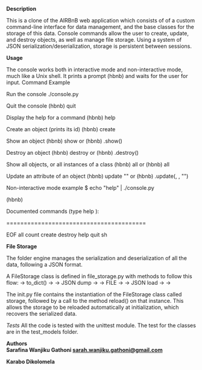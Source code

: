 **Description**  

This is a clone of the AIRBnB web application which consists of of a custom command-line interface for data management, and the base classes for the storage of this data. Console commands allow the user to create, update, and destroy objects, as well as manage file storage. Using a system of JSON serialization/deserialization, storage is persistent between sessions.

**Usage**

The console works both in interactive mode and non-interactive mode, much like a Unix shell. It prints a prompt (hbnb) and waits for the user for input.
Command	Example

Run the console	./console.py

Quit the console	(hbnb) quit

Display the help for a command	(hbnb) help <command>

Create an object (prints its id)	(hbnb) create <class>

Show an object	(hbnb) show <class> <id> or (hbnb) <class>.show(<id>)

Destroy an object	(hbnb) destroy <class> <id> or (hbnb) <class>.destroy(<id>)

Show all objects, or all instances of a class	(hbnb) all or (hbnb) all <class>

Update an attribute of an object	(hbnb) update <class> <id> <attribute name> "<attribute value>" or (hbnb) <class>.update(<id>, <attribute name>, "<attribute value>")

Non-interactive mode example
$ echo "help" | ./console.py

(hbnb)



Documented commands (type help <topic>):

========================================

EOF  all  count  create  destroy  help  quit  sh

**File Storage**

The folder engine manages the serialization and deserialization of all the data, following a JSON format.



A FileStorage class is defined in file_storage.py with methods to follow this flow: <object> -> to_dict() -> <dictionary> -> JSON dump -> <json string> -> FILE -> <json string> -> JSON load -> <dictionary> -> <object>



The init.py file contains the instantiation of the FileStorage class called storage, followed by a call to the method reload() on that instance. This allows the storage to be reloaded automatically at initialization, which recovers the serialized data.

*Tests*
All the code is tested with the unittest module. The test for the classes are in the test_models folder.

<strong>Authors<strong><br>
Sarafina Wanjiku Gathoni <sarah.wanjiku.gathoni@gmail.com>

Karabo Dikolomela
